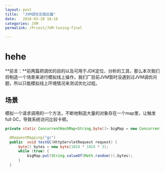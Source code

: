```yaml
---
layout: post
title:  "JVM调优实践后篇"
date:   2016-03-20 18:16
categories: JVM
permalink: /Priest/JVM-tuning-final

---
```



hehe
===
**前言：**前两篇把调优的目的以及可用于JDK定位、分析的工具，那么本次我们将制造一个场景来进行模拟线上操作，我们厂目前JVM暂时没遇到过JVM调优问题，所以只能模拟线上环境情况来测试优化过程。

<h2>场景</h2>
模拟一个请求调用的一个方法，不断地制造大量的对象存在一个map里，让触发full  GC，导致系统访问比较卡顿。

  ```java
 private static ConcurrentHashMap<String,byte[]> bigMap = new ConcurrentHashMap<>();

    @RequestMapping("gc")
    public  void testGC(HttpServletRequest request) {
        byte[] bytes = new byte[1024 * 1024 * 3];
        while (true) {
            bigMap.put(String.valueOf(Math.random()),bytes);
        }
    }
```
